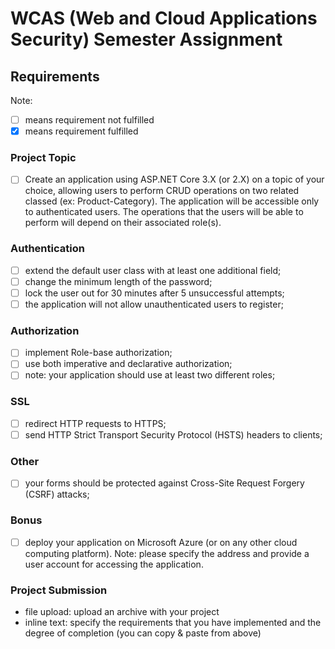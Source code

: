 # WCAS (Web and Cloud Applications Security) Semester Assignment

## Requirements

Note: 
- [ ] means requirement not fulfilled
- [x] means requirement fulfilled

### Project Topic
- [ ] Create an application using ASP.NET Core 3.X (or 2.X) on a topic of your choice, allowing users to perform CRUD operations on two related classed (ex: Product-Category). The application will be accessible only to authenticated users. The operations that the users will be able to perform will depend on their associated role(s).

### Authentication
- [ ] extend the default user class with at least one additional field;
- [ ] change the minimum length of the password;
- [ ] lock the user out for 30 minutes after 5 unsuccessful attempts;
- [ ] the application will not allow unauthenticated users to register;

### Authorization
- [ ] implement Role-base authorization;
- [ ] use both imperative and declarative authorization;
- [ ] note: your application should use at least two different roles;

### SSL
- [ ] redirect HTTP requests to HTTPS;
- [ ] send HTTP Strict Transport Security Protocol (HSTS) headers to clients;

### Other
- [ ] your forms should be protected against Cross-Site Request Forgery (CSRF) attacks;

### Bonus
- [ ] deploy your application on Microsoft Azure (or on any other cloud computing platform). Note: please specify the address and provide a user account for accessing the application.

###  Project Submission
- file upload: upload an archive with your project
- inline text: specify the requirements that you have implemented and the degree of completion (you can copy & paste from above)
